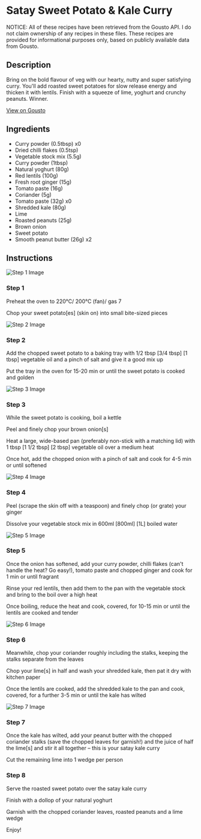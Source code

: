 # Satay Sweet Potato & Kale Curry

NOTICE: All of these recipes have been retrieved from the Gousto API. I do not claim ownership of any recipes in these files. These recipes are provided for informational purposes only, based on publicly available data from Gousto.

## Description

Bring on the bold flavour of veg with our hearty, nutty and super satisfying curry. You'll add roasted sweet potatoes for slow release energy and thicken it with lentils. Finish with a squeeze of lime, yoghurt and crunchy peanuts. Winner.

[View on Gousto](https://www.gousto.co.uk/recipes/cookbook/joes-satay-sweet-potato-kale-curry)

## Ingredients

- Curry powder (0.5tbsp) x0
- Dried chilli flakes (0.5tsp)
- Vegetable stock mix (5.5g)
- Curry powder (1tbsp)
- Natural yoghurt (80g)
- Red lentils (100g)
- Fresh root ginger (15g)
- Tomato paste (16g)
- Coriander (5g)
- Tomato paste (32g) x0
- Shredded kale (80g)
- Lime
- Roasted peanuts (25g)
- Brown onion
- Sweet potato
- Smooth peanut butter (26g) x2

## Instructions

![Step 1 Image](https://production-media.gousto.co.uk/cms/recipe-step-image/2073.-step-1-x200.jpg)

### Step 1

Preheat the oven to 220°C/ 200°C (fan)/ gas 7

Chop your sweet potato[es] (skin on) into small bite-sized pieces

![Step 2 Image](https://production-media.gousto.co.uk/cms/recipe-step-image/2073.-step-2-x200.jpg)

### Step 2

Add the chopped sweet potato to a baking tray with 1/2 tbsp <span class="text-purple">[3/4 tbsp]</span> <span class="text-danger">[1 tbsp]</span> vegetable oil and a pinch of salt and give it a good mix up

Put the tray in the oven for 15-20 min or until the sweet potato is cooked and golden

![Step 3 Image](https://production-media.gousto.co.uk/cms/recipe-step-image/Step-3-16-1731508080377-x200.jpg)

### Step 3

While the sweet potato is cooking, boil a kettle

Peel and finely chop your brown onion[s]

Heat a large, wide-based pan (preferably non-stick with a matching lid) with 1 tbsp <span class="text-purple">[1 1/2 tbsp]</span> <span class="text-danger">[2 tbsp]</span> vegetable oil over a medium heat

Once hot, add the chopped onion with a pinch of salt and cook for 4-5 min or until softened

![Step 4 Image](https://production-media.gousto.co.uk/cms/recipe-step-image/2073.-step-4-x200.jpg)

### Step 4

Peel (scrape the skin off with a teaspoon) and finely chop (or grate) your ginger

Dissolve your vegetable stock mix in 600ml <span class="text-purple">[800ml]</span> <span class="text-danger">[1L]</span> boiled water

![Step 5 Image](https://production-media.gousto.co.uk/cms/recipe-step-image/2073.-step-5-x200.jpg)

### Step 5

Once the onion has softened, add your curry powder, chilli flakes (can't handle the heat? Go easy!), tomato paste and chopped ginger and cook for 1 min or until fragrant

Rinse your red lentils, then add them to the pan with the vegetable stock and bring to the boil over a high heat

Once boiling, reduce the heat and cook, covered, for 10-15 min or until the lentils are cooked and tender

![Step 6 Image](https://production-media.gousto.co.uk/cms/recipe-step-image/2073.-step-6-x200.jpg)

### Step 6

Meanwhile, chop your coriander roughly including the stalks, keeping the stalks separate from the leaves

Chop your lime[s] in half and wash your shredded kale, then pat it dry with kitchen paper

Once the lentils are cooked, add the shredded kale to the pan and cook, covered, for a further 3-5 min or until the kale has wilted

![Step 7 Image](https://production-media.gousto.co.uk/cms/recipe-step-image/2073.-step-7-x200.jpg)

### Step 7

Once the kale has wilted, add your peanut butter with the chopped coriander stalks (save the chopped leaves for garnish!) and the juice of half the lime[s] and stir it all together – this is your satay kale curry

Cut the remaining lime into 1 wedge per person

### Step 8

Serve the roasted sweet potato over the satay kale curry

Finish with a dollop of your natural yoghurt

Garnish with the chopped coriander leaves, roasted peanuts and a lime wedge

Enjoy!

